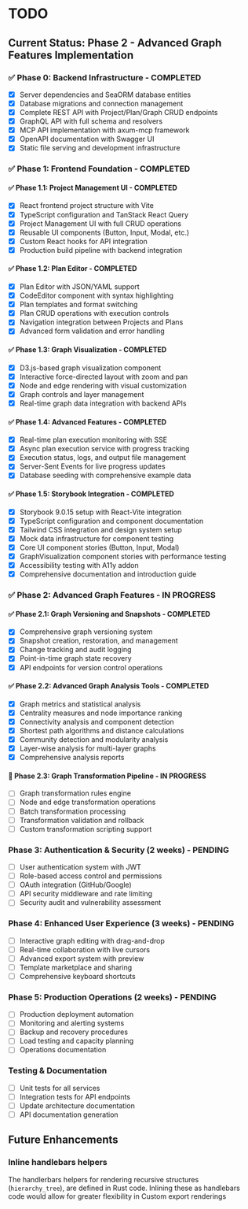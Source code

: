 # TODO

## Current Status: Phase 2 - Advanced Graph Features Implementation

### ✅ Phase 0: Backend Infrastructure - COMPLETED
- [x] Server dependencies and SeaORM database entities
- [x] Database migrations and connection management
- [x] Complete REST API with Project/Plan/Graph CRUD endpoints
- [x] GraphQL API with full schema and resolvers
- [x] MCP API implementation with axum-mcp framework
- [x] OpenAPI documentation with Swagger UI
- [x] Static file serving and development infrastructure

### ✅ Phase 1: Frontend Foundation - COMPLETED

#### ✅ Phase 1.1: Project Management UI - COMPLETED
- [x] React frontend project structure with Vite
- [x] TypeScript configuration and TanStack React Query
- [x] Project Management UI with full CRUD operations
- [x] Reusable UI components (Button, Input, Modal, etc.)
- [x] Custom React hooks for API integration
- [x] Production build pipeline with backend integration

#### ✅ Phase 1.2: Plan Editor - COMPLETED  
- [x] Plan Editor with JSON/YAML support
- [x] CodeEditor component with syntax highlighting
- [x] Plan templates and format switching
- [x] Plan CRUD operations with execution controls
- [x] Navigation integration between Projects and Plans
- [x] Advanced form validation and error handling

#### ✅ Phase 1.3: Graph Visualization - COMPLETED
- [x] D3.js-based graph visualization component
- [x] Interactive force-directed layout with zoom and pan
- [x] Node and edge rendering with visual customization
- [x] Graph controls and layer management
- [x] Real-time graph data integration with backend APIs

#### ✅ Phase 1.4: Advanced Features - COMPLETED
- [x] Real-time plan execution monitoring with SSE
- [x] Async plan execution service with progress tracking
- [x] Execution status, logs, and output file management
- [x] Server-Sent Events for live progress updates
- [x] Database seeding with comprehensive example data

#### ✅ Phase 1.5: Storybook Integration - COMPLETED
- [x] Storybook 9.0.15 setup with React-Vite integration
- [x] TypeScript configuration and component documentation
- [x] Tailwind CSS integration and design system setup
- [x] Mock data infrastructure for component testing
- [x] Core UI component stories (Button, Input, Modal)
- [x] GraphVisualization component stories with performance testing
- [x] Accessibility testing with A11y addon
- [x] Comprehensive documentation and introduction guide

### ✅ Phase 2: Advanced Graph Features - IN PROGRESS

#### ✅ Phase 2.1: Graph Versioning and Snapshots - COMPLETED
- [x] Comprehensive graph versioning system
- [x] Snapshot creation, restoration, and management
- [x] Change tracking and audit logging
- [x] Point-in-time graph state recovery
- [x] API endpoints for version control operations

#### ✅ Phase 2.2: Advanced Graph Analysis Tools - COMPLETED
- [x] Graph metrics and statistical analysis
- [x] Centrality measures and node importance ranking
- [x] Connectivity analysis and component detection
- [x] Shortest path algorithms and distance calculations
- [x] Community detection and modularity analysis
- [x] Layer-wise analysis for multi-layer graphs
- [x] Comprehensive analysis reports

#### 🚧 Phase 2.3: Graph Transformation Pipeline - IN PROGRESS
- [ ] Graph transformation rules engine
- [ ] Node and edge transformation operations
- [ ] Batch transformation processing
- [ ] Transformation validation and rollback
- [ ] Custom transformation scripting support

### Phase 3: Authentication & Security (2 weeks) - PENDING
- [ ] User authentication system with JWT
- [ ] Role-based access control and permissions
- [ ] OAuth integration (GitHub/Google)
- [ ] API security middleware and rate limiting
- [ ] Security audit and vulnerability assessment

### Phase 4: Enhanced User Experience (3 weeks) - PENDING
- [ ] Interactive graph editing with drag-and-drop
- [ ] Real-time collaboration with live cursors
- [ ] Advanced export system with preview
- [ ] Template marketplace and sharing
- [ ] Comprehensive keyboard shortcuts

### Phase 5: Production Operations (2 weeks) - PENDING
- [ ] Production deployment automation
- [ ] Monitoring and alerting systems
- [ ] Backup and recovery procedures
- [ ] Load testing and capacity planning
- [ ] Operations documentation

### Testing & Documentation
- [ ] Unit tests for all services
- [ ] Integration tests for API endpoints
- [ ] Update architecture documentation
- [ ] API documentation generation

## Future Enhancements

### Inline handlebars helpers

The handlerbars helpers for rendering recursive structures (`hierarchy_tree`),
are defined in Rust code. Inlining these as handlebars code would allow for
greater flexibility in Custom export renderings
